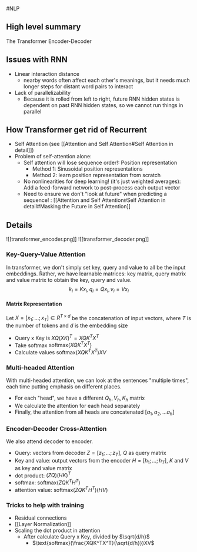 #NLP 
## High level summary
The Transformer Encoder-Decoder 

## Issues with RNN
- Linear interaction distance
	- nearby words often affect each other's meanings, but it needs much longer steps for distant word pairs to interact
- Lack of parallelizability
	- Because it is rolled from left to right, future RNN hidden states is dependent on past RNN hidden states, so we cannot run things in parallel
## How Transformer get rid of Recurrent
- Self Attention (see [[Attention and Self Attention#Self Attention in detail]])
- Problem of self-attention alone:
	- Self attention will lose sequence order!: Position representation
		- Method 1: Sinusoidal position representations
		- Method 2: learn position representation from scratch
	- No nonlinearities for deep learning! (it's just weighted averages): Add a feed-forward network to post-process each output vector
	- Need to ensure we don't "look at future" when predicting a sequence! : [[Attention and Self Attention#Self Attention in detail#Masking the Future in Self Attention]]
## Details
![[transformer_encoder.png]]
![[transformer_decoder.png]]
### Key-Query-Value Attention
In transformer, we don't simply set key, query and value to all be the input embeddings. Rather, we have learnable matrices: key matrix, query matrix and value matrix to obtain the key, query and value.
$$k_i = Kx_i, q_i = Qx_i, v_i = Vx_i$$
#### Matrix Representation
Let $X = [x_1;...;x_T] \in R^{T\times d}$ be the concatenation of input vectors, where $T$ is the number of tokens and $d$ is the embedding size
- Query x Key is $XQ(XK)^T = XQK^TX^T$
- Take softmax $\text{softmax}(XQK^TX^T)$
- Calculate values $\text{softmax}(XQK^TX^T)XV$
### Multi-headed Attention
With multi-headed attention, we can look at the sentences "multiple times", each time putting emphasis on different places.
- For each "head", we have a different $Q_h, V_h, K_h$ matrix
- We calculate the attention for each head separately
- Finally, the attention from all heads are concatenated $[a_1, a_2, ...a_h]$
### Encoder-Decoder Cross-Attention
We also attend decoder to encoder.
- Query: vectors from decoder $Z = [z_1; ...;z_T]$, $Q$ as query matrix
- Key and value: output vectors from the encoder $H = [h_1;...;h_T]$, $K$ and $V$ as key and value matrix
- dot product: $(ZQ)(HK)^T$
- softmax: $\text{softmax}(ZQK^TH^T)$
- attention value: $\text{softmax}(ZQK^TH^T)(HV)$
### Tricks to help with training
- Residual connections
- [[Layer Normalization]]
- Scaling the dot product in attention
	- After calculate Query x Key, divided by $\sqrt{d/h}$
		- $\text{softmax}(\frac{XQK^TX^T}{\sqrt{d/h}})XV$